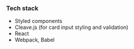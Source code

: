 ### Tech stack
- Styled components
- Cleave.js (for card input styling and validation)
- React 
- Webpack, Babel
